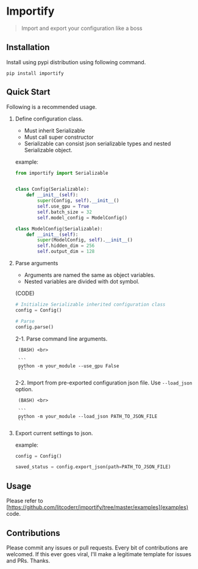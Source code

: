 # Importify
> Import and export your configuration like a boss

## Installation
Install using pypi distribution using following command.

```
pip install importify
```

## Quick Start
Following is a recommended usage.

1. Define configuration class.

    - Must inherit Serializable
    - Must call super constructor
    - Serializable can consist json serializable types and nested Serializable object.
    
    example:
    
    ```python
    from importify import Serializable


    class Config(Serializable):
        def __init__(self):
            super(Config, self).__init__() 
            self.use_gpu = True
            self.batch_size = 32
            self.model_config = ModelConfig()

    class ModelConfig(Serializable):
        def __init__(self):
            super(ModelConfig, self).__init__()
            self.hidden_dim = 256
            self.output_dim = 128
    ```

2. Parse arguments

    - Arguments are named the same as object variables.
    - Nested variables are divided with dot symbol.
    
    (CODE)
    
    ```python
    # Initialize Serializable inherited configuration class
    config = Config()

    # Parse
    config.parse()
    ```
    
    2-1. Parse command line arguments.

        (BASH) <br>
        
        ```
        python -m your_module --use_gpu False
        ```

    2-2. Import from pre-exported configuration json file. Use ```--load_json``` option.
    
        (BASH) <br>
        
        ```
        python -m your_module --load_json PATH_TO_JSON_FILE
        ```

3. Export current settings to json.

    example:
    
    ```python
    config = Config()
   
    saved_status = config.export_json(path=PATH_TO_JSON_FILE)
    ```
   
## Usage
Please refer to [https://github.com/litcoderr/importify/tree/master/examples](examples) code.

## Contributions
Please commit any issues or pull requests. Every bit of contributions are welcomed.
If this ever goes viral, I'll make a legitimate template for issues and PRs. Thanks.

